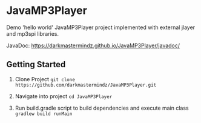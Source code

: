 # JavaMP3Player
Demo 'hello world' JavaMP3Player project implemented with external jlayer and mp3spi libraries.

JavaDoc: https://darkmastermindz.github.io/JavaMP3Player/javadoc/

## Getting Started
1. Clone Project
`git clone https://github.com/darkmastermindz/JavaMP3Player.git`

2. Navigate into project
`cd JavaMP3Player`

3. Run build.gradle script to build dependencies and execute main class
`gradlew build runMain`
